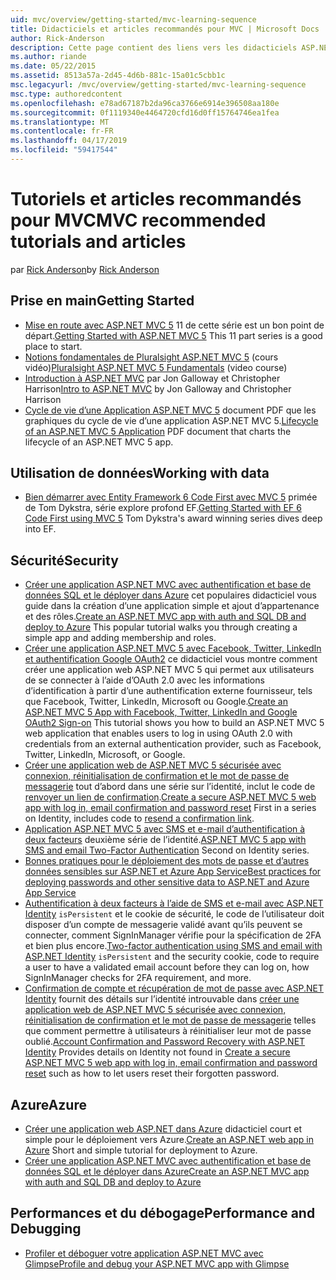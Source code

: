 ```yaml
---
uid: mvc/overview/getting-started/mvc-learning-sequence
title: Didacticiels et articles recommandés pour MVC | Microsoft Docs
author: Rick-Anderson
description: Cette page contient des liens vers les didacticiels ASP.NET MVC et une séquence suggérée pour les suivre.
ms.author: riande
ms.date: 05/22/2015
ms.assetid: 8513a57a-2d45-4d6b-881c-15a01c5cbb1c
msc.legacyurl: /mvc/overview/getting-started/mvc-learning-sequence
msc.type: authoredcontent
ms.openlocfilehash: e78ad67187b2da96ca3766e6914e396508aa180e
ms.sourcegitcommit: 0f1119340e4464720cfd16d0ff15764746ea1fea
ms.translationtype: MT
ms.contentlocale: fr-FR
ms.lasthandoff: 04/17/2019
ms.locfileid: "59417544"
---
```

# <a name="mvc-recommended-tutorials-and-articles"></a><span data-ttu-id="f3221-103">Tutoriels et articles recommandés pour MVC</span><span class="sxs-lookup"><span data-stu-id="f3221-103">MVC recommended tutorials and articles</span></span>

<span data-ttu-id="f3221-104">par [Rick Anderson]((https://twitter.com/RickAndMSFT))</span><span class="sxs-lookup"><span data-stu-id="f3221-104">by [Rick Anderson]((https://twitter.com/RickAndMSFT))</span></span>

<a id="pwd"></a>
## <a name="getting-started"></a><span data-ttu-id="f3221-105">Prise en main</span><span class="sxs-lookup"><span data-stu-id="f3221-105">Getting Started</span></span>

- <span data-ttu-id="f3221-106">[Mise en route avec ASP.NET MVC 5](introduction/getting-started.md) 11 de cette série est un bon point de départ.</span><span class="sxs-lookup"><span data-stu-id="f3221-106">[Getting Started with ASP.NET MVC 5](introduction/getting-started.md) This 11 part series is a good place to start.</span></span>
- <span data-ttu-id="f3221-107">[Notions fondamentales de Pluralsight ASP.NET MVC 5](https://pluralsight.com/training/Player?author=scott-allen&amp;name=aspdotnet-mvc5-fundamentals-m1-introduction&amp;mode=live&amp;clip=0&amp;course=aspdotnet-mvc5-fundamentals) (cours vidéo)</span><span class="sxs-lookup"><span data-stu-id="f3221-107">[Pluralsight ASP.NET MVC 5 Fundamentals](https://pluralsight.com/training/Player?author=scott-allen&amp;name=aspdotnet-mvc5-fundamentals-m1-introduction&amp;mode=live&amp;clip=0&amp;course=aspdotnet-mvc5-fundamentals) (video course)</span></span>
- <span data-ttu-id="f3221-108">[Introduction à ASP.NET MVC](https://www.microsoftvirtualacademy.com/training-courses/introduction-to-asp-net-mvc) par Jon Galloway et Christopher Harrison</span><span class="sxs-lookup"><span data-stu-id="f3221-108">[Intro to ASP.NET MVC](https://www.microsoftvirtualacademy.com/training-courses/introduction-to-asp-net-mvc) by Jon Galloway and Christopher Harrison</span></span>
- <span data-ttu-id="f3221-109">[Cycle de vie d’une Application ASP.NET MVC 5](lifecycle-of-an-aspnet-mvc-5-application.md) document PDF que les graphiques du cycle de vie d’une application ASP.NET MVC 5.</span><span class="sxs-lookup"><span data-stu-id="f3221-109">[Lifecycle of an ASP.NET MVC 5 Application](lifecycle-of-an-aspnet-mvc-5-application.md) PDF document that charts the lifecycle of an ASP.NET MVC 5 app.</span></span>

<a id="con"></a>
## <a name="working-with-data"></a><span data-ttu-id="f3221-110">Utilisation de données</span><span class="sxs-lookup"><span data-stu-id="f3221-110">Working with data</span></span>

- <span data-ttu-id="f3221-111">[Bien démarrer avec Entity Framework 6 Code First avec MVC 5](getting-started-with-ef-using-mvc/creating-an-entity-framework-data-model-for-an-asp-net-mvc-application.md) primée de Tom Dykstra, série explore profond EF.</span><span class="sxs-lookup"><span data-stu-id="f3221-111">[Getting Started with EF 6 Code First using MVC 5](getting-started-with-ef-using-mvc/creating-an-entity-framework-data-model-for-an-asp-net-mvc-application.md) Tom Dykstra's award winning series dives deep into EF.</span></span>

<a id="wj"></a>
## <a name="security"></a><span data-ttu-id="f3221-112">Sécurité</span><span class="sxs-lookup"><span data-stu-id="f3221-112">Security</span></span>

- <span data-ttu-id="f3221-113">[Créer une application ASP.NET MVC avec authentification et base de données SQL et le déployer dans Azure](https://azure.microsoft.com/documentation/articles/web-sites-dotnet-deploy-aspnet-mvc-app-membership-oauth-sql-database/) cet populaires didacticiel vous guide dans la création d’une application simple et ajout d’appartenance et des rôles.</span><span class="sxs-lookup"><span data-stu-id="f3221-113">[Create an ASP.NET MVC app with auth and SQL DB and deploy to Azure](https://azure.microsoft.com/documentation/articles/web-sites-dotnet-deploy-aspnet-mvc-app-membership-oauth-sql-database/) This popular tutorial walks you through creating a simple app and adding membership and roles.</span></span>
- <span data-ttu-id="f3221-114">[Créer une application ASP.NET MVC 5 avec Facebook, Twitter, LinkedIn et authentification Google OAuth2](../security/create-an-aspnet-mvc-5-app-with-facebook-and-google-oauth2-and-openid-sign-on.md) ce didacticiel vous montre comment créer une application web ASP.NET MVC 5 qui permet aux utilisateurs de se connecter à l’aide d’OAuth 2.0 avec les informations d’identification à partir d’une authentification externe fournisseur, tels que Facebook, Twitter, LinkedIn, Microsoft ou Google.</span><span class="sxs-lookup"><span data-stu-id="f3221-114">[Create an ASP.NET MVC 5 App with Facebook, Twitter, LinkedIn and Google OAuth2 Sign-on](../security/create-an-aspnet-mvc-5-app-with-facebook-and-google-oauth2-and-openid-sign-on.md) This tutorial shows you how to build an ASP.NET MVC 5 web application that enables users to log in using OAuth 2.0 with credentials from an external authentication provider, such as Facebook, Twitter, LinkedIn, Microsoft, or Google.</span></span>
- <span data-ttu-id="f3221-115">[Créer une application web de ASP.NET MVC 5 sécurisée avec connexion, réinitialisation de confirmation et le mot de passe de messagerie](../security/create-an-aspnet-mvc-5-web-app-with-email-confirmation-and-password-reset.md) tout d’abord dans une série sur l’identité, inclut le code de [renvoyer un lien de confirmation](../security/create-an-aspnet-mvc-5-web-app-with-email-confirmation-and-password-reset.md#rsend).</span><span class="sxs-lookup"><span data-stu-id="f3221-115">[Create a secure ASP.NET MVC 5 web app with log in, email confirmation and password reset](../security/create-an-aspnet-mvc-5-web-app-with-email-confirmation-and-password-reset.md) First in a series on Identity, includes code to [resend a confirmation link](../security/create-an-aspnet-mvc-5-web-app-with-email-confirmation-and-password-reset.md#rsend).</span></span>
- <span data-ttu-id="f3221-116">[Application ASP.NET MVC 5 avec SMS et e-mail d’authentification à deux facteurs](../security/aspnet-mvc-5-app-with-sms-and-email-two-factor-authentication.md) deuxième série de l’identité.</span><span class="sxs-lookup"><span data-stu-id="f3221-116">[ASP.NET MVC 5 app with SMS and email Two-Factor Authentication](../security/aspnet-mvc-5-app-with-sms-and-email-two-factor-authentication.md) Second on Identity series.</span></span>
- [<span data-ttu-id="f3221-117">Bonnes pratiques pour le déploiement des mots de passe et d’autres données sensibles sur ASP.NET et Azure App Service</span><span class="sxs-lookup"><span data-stu-id="f3221-117">Best practices for deploying passwords and other sensitive data to ASP.NET and Azure App Service</span></span>](../../../identity/overview/features-api/best-practices-for-deploying-passwords-and-other-sensitive-data-to-aspnet-and-azure.md)
- <span data-ttu-id="f3221-118">[Authentification à deux facteurs à l’aide de SMS et e-mail avec ASP.NET Identity](../../../identity/overview/features-api/two-factor-authentication-using-sms-and-email-with-aspnet-identity.md) `isPersistent` et le cookie de sécurité, le code de l’utilisateur doit disposer d’un compte de messagerie validé avant qu’ils peuvent se connecter, comment SignInManager vérifie pour la spécification de 2FA et bien plus encore.</span><span class="sxs-lookup"><span data-stu-id="f3221-118">[Two-factor authentication using SMS and email with ASP.NET Identity](../../../identity/overview/features-api/two-factor-authentication-using-sms-and-email-with-aspnet-identity.md) `isPersistent` and the security cookie, code to require a user to have a validated email account before they can log on, how SignInManager checks for 2FA requirement, and more.</span></span>
- <span data-ttu-id="f3221-119">[Confirmation de compte et récupération de mot de passe avec ASP.NET Identity](../../../identity/overview/features-api/account-confirmation-and-password-recovery-with-aspnet-identity.md) fournit des détails sur l’identité introuvable dans [créer une application web de ASP.NET MVC 5 sécurisée avec connexion, réinitialisation de confirmation et le mot de passe de messagerie](../security/create-an-aspnet-mvc-5-web-app-with-email-confirmation-and-password-reset.md) telles que comment permettre à utilisateurs à réinitialiser leur mot de passe oublié.</span><span class="sxs-lookup"><span data-stu-id="f3221-119">[Account Confirmation and Password Recovery with ASP.NET Identity](../../../identity/overview/features-api/account-confirmation-and-password-recovery-with-aspnet-identity.md) Provides details on Identity not found in [Create a secure ASP.NET MVC 5 web app with log in, email confirmation and password reset](../security/create-an-aspnet-mvc-5-web-app-with-email-confirmation-and-password-reset.md) such as how to let users reset their forgotten password.</span></span>

<a id="da"></a>
## <a name="azure"></a><span data-ttu-id="f3221-120">Azure</span><span class="sxs-lookup"><span data-stu-id="f3221-120">Azure</span></span>

- <span data-ttu-id="f3221-121">[Créer une application web ASP.NET dans Azure](https://azure.microsoft.com/documentation/articles/web-sites-dotnet-get-started/) didacticiel court et simple pour le déploiement vers Azure.</span><span class="sxs-lookup"><span data-stu-id="f3221-121">[Create an ASP.NET web app in Azure](https://azure.microsoft.com/documentation/articles/web-sites-dotnet-get-started/) Short and simple tutorial for deployment to Azure.</span></span>
- [<span data-ttu-id="f3221-122">Créer une application ASP.NET MVC avec authentification et base de données SQL et le déployer dans Azure</span><span class="sxs-lookup"><span data-stu-id="f3221-122">Create an ASP.NET MVC app with auth and SQL DB and deploy to Azure</span></span>](https://azure.microsoft.com/documentation/articles/web-sites-dotnet-deploy-aspnet-mvc-app-membership-oauth-sql-database/)

<a id="perf"></a>
## <a name="performance-and-debugging"></a><span data-ttu-id="f3221-123">Performances et du débogage</span><span class="sxs-lookup"><span data-stu-id="f3221-123">Performance and Debugging</span></span>

- [<span data-ttu-id="f3221-124">Profiler et déboguer votre application ASP.NET MVC avec Glimpse</span><span class="sxs-lookup"><span data-stu-id="f3221-124">Profile and debug your ASP.NET MVC app with Glimpse</span></span>](../performance/profile-and-debug-your-aspnet-mvc-app-with-glimpse.md)
